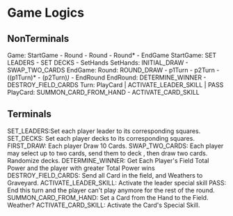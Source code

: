 # Game Logics

## NonTerminals

Game: StartGame - Round - Round - Round* - EndGame
    StartGame: SET LEADERS - SET DECKS  - SetHands
        SetHands: INITIAL_DRAW - SWAP_TWO_CARDS
    EndGame: 
Round:  ROUND_DRAW - p1Turn - p2Turn - ((p1Turn)* - (p2Turn)*)* - EndRound
    EndRound:  DETERMINE_WINNER - DESTROY_FIELD_CARDS
Turn: PlayCard | ACTIVATE_LEADER_SKILL | PASS
    PlayCard: SUMMON_CARD_FROM_HAND - ACTIVATE_CARD_SKILL

## Terminals

SET_LEADERS:Set each player leader to its corresponding squares.
SET_DECKS: Set each player decks to its corresponding squares.
FIRST_DRAW: Each player Draw 10 Cards.
SWAP_TWO_CARDS: Each player may select up to two cards, send them to deck , then draw two cards. Randomize decks.
DETERMINE_WINNER: Get Each Player's Field Total Power and the player with greater Total Power wins
DESTROY_FIELD_CARDS: Send all Card in the field, and Weathers to Graveyard.
ACTIVATE_LEADER_SKILL: Activate the leader special skill
PASS: End this turn and the player can't play anymore for the rest of the round.
SUMMON_CARD_FROM_HAND: Set a Card from the Hand to the Field.  Weather?
ACTIVATE_CARD_SKILL: Activate the Card's Special Skill.

    
    

	
		